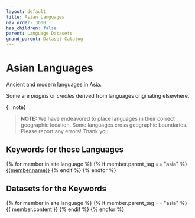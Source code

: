 ```yaml
---
layout: default
title: Asian Languages
nav_order: 3000
has_children: false
parent: Language Datasets
grand_parent: Dataset Catalog
---
```


# Asian Languages

Ancient and modern languages in Asia.

Some are _pidgins_ or _creoles_ derived from languages originating elsewhere.

{: .note}
> **NOTE:** We have endeavored to place languages in their correct geographic location. Some languages cross geographic boundaries. Please report any errors! Thank you.

<a name="keywords-at-top"></a>

## Keywords for these Languages

<div>
{% for member in site.language %}
  {% if member.parent_tag == "asia" %} 
    <a href="#{{member.cleaned_tag}}" class="topic-btn">{{member.name}}</a>
  {% endif %}
{% endfor %}
</div>

## Datasets for the Keywords

{% for member in site.language %}
  {% if member.parent_tag == "asia" %}
    {{ member.content }}
  {% endif %}
{% endfor %}
